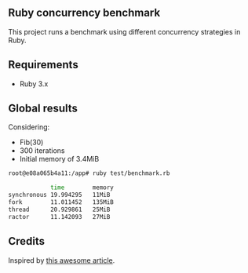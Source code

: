 ## Ruby concurrency benchmark

This project runs a benchmark using different concurrency strategies in Ruby.

## Requirements

* Ruby 3.x

## Global results

Considering:

- Fib(30)
- 300 iterations
- Initial memory of 3.4MiB

```bash
root@e08a065b4a11:/app# ruby test/benchmark.rb

            time        memory
synchronous 19.994295   11MiB
fork        11.011452   135MiB
thread      20.929861   25MiB
ractor      11.142093   27MiB
```

## Credits

Inspired by [this awesome article](https://www.toptal.com/ruby/ruby-concurrency-and-parallelism-a-practical-primer).
